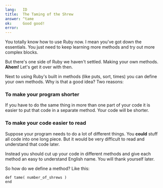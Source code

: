 ```yaml
---
lang:   ID
title:  The Taming of the Shrew
answer: ^tame
ok:     Good good!
error:
---
```


You totally know how to use Ruby now. I mean you've got down the essentials.
You just need to keep learning more methods and try out more complex blocks.

But there's one side of Ruby we haven't settled. Making your own methods.
__Ahem!__ Let's get it over with then.

Next to using Ruby's built in methods (like puts, sort, times) you can define
your own methods. Why is that a good idea? Two reasons:

### To make your program shorter
If you have to do the same thing in more than one part of your code it is easier
to put that code in a separate method. Your code will be shorter.

### To make your code easier to read
Suppose your program needs to do a lot of different things.
You __could__ stuff all code into one long piece. But it would be very difficult to
read and understand that code later.

Instead you should cut up your code in different methods and give each method an easy to
understand English name. You will thank yourself later.

So how do we define a method? Like this:

    def tame( number_of_shrews )
    end
